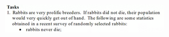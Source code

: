 ![Rabbits never die upload test](https://github.com/cm-watson/markdown-portfolio/blob/main/rabbits-never-die.png)
